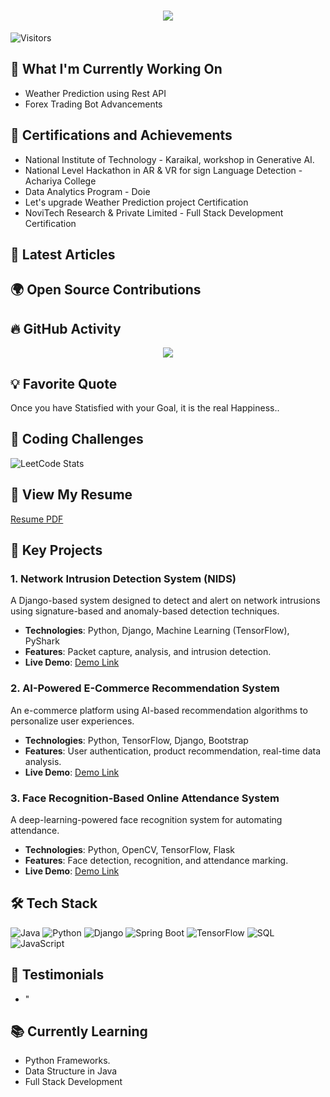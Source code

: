 <h1 align="center">
  <img src="https://readme-typing-svg.demolab.com?font=Fira+Code&weight=600&size=24&pause=1000&color=blue&center=true&vCenter=true&random=false&width=435&lines=Hey+there%2C+I'm+Rajaganesh-R" />
</h1>

![Visitors](https://komarev.com/ghpvc/?username=raja2005-bot&color=blueviolet)

## 🔨 What I'm Currently Working On
- Weather Prediction using Rest API
- Forex Trading Bot Advancements 

## 🏅 Certifications and Achievements
- National Institute of Technology - Karaikal, workshop in Generative AI.
- National Level Hackathon in AR & VR for sign Language Detection - Achariya College
- Data Analytics Program - Doie
- Let's upgrade Weather Prediction project Certification
- NoviTech Research & Private Limited - Full Stack Development Certification

## 📝 Latest Articles

## 🌍 Open Source Contributions

## 🔥 GitHub Activity
<p align="center">
  <img src="https://github-readme-activity-graph.vercel.app/graph?username=raja2005-bot&theme=react-dark&hide_border=false&area=true" />
</p>

## 💡 Favorite Quote
Once you have Statisfied with your Goal, it is the real Happiness..

## 🏅 Coding Challenges
![LeetCode Stats](https://leetcode.com/u/Rajaganesh_R/)

## 📄 View My Resume
[Resume PDF](https://github.com/raja2005-bot/My_Resume)

## 🌟 Key Projects
### 1. Network Intrusion Detection System (NIDS)
A Django-based system designed to detect and alert on network intrusions using signature-based and anomaly-based detection techniques. 
- **Technologies**: Python, Django, Machine Learning (TensorFlow), PyShark
- **Features**: Packet capture, analysis, and intrusion detection.
- **Live Demo**: [Demo Link](https://github.com/Kalaiselvi-A/NIDS-Demo)
  
### 2. AI-Powered E-Commerce Recommendation System
An e-commerce platform using AI-based recommendation algorithms to personalize user experiences.
- **Technologies**: Python, TensorFlow, Django, Bootstrap
- **Features**: User authentication, product recommendation, real-time data analysis.
- **Live Demo**: [Demo Link](https://github.com/Kalaiselvi-A/ECommerce-AI)

### 3. Face Recognition-Based Online Attendance System
A deep-learning-powered face recognition system for automating attendance.
- **Technologies**: Python, OpenCV, TensorFlow, Flask
- **Features**: Face detection, recognition, and attendance marking.
- **Live Demo**: [Demo Link](https://github.com/Kalaiselvi-A/FaceRecognition-Attendance)

## 🛠 Tech Stack
![Java](https://img.shields.io/badge/Java-ED8B00?style=for-the-badge&logo=java&logoColor=white)
![Python](https://img.shields.io/badge/Python-3776AB?style=for-the-badge&logo=python&logoColor=white)
![Django](https://img.shields.io/badge/Django-092E20?style=for-the-badge&logo=django&logoColor=white)
![Spring Boot](https://img.shields.io/badge/Spring%20Boot-6DB33F?style=for-the-badge&logo=spring-boot&logoColor=white)
![TensorFlow](https://img.shields.io/badge/TensorFlow-FF6F00?style=for-the-badge&logo=tensorflow&logoColor=white)
![SQL](https://img.shields.io/badge/SQL-4479A1?style=for-the-badge&logo=MySQL&logoColor=white)
![JavaScript](https://img.shields.io/badge/JavaScript-F7DF1E?style=for-the-badge&logo=javascript&logoColor=black)

## 💬 Testimonials
- "
  
## 📚 Currently Learning
- Python Frameworks.
- Data Structure in Java
- Full Stack Development
